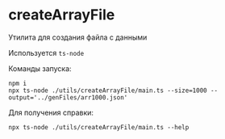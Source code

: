 # createArrayFile

Утилита для создания файла с данными

Используется `ts-node`

Команды запуска:

```
npm i
npx ts-node ./utils/createArrayFile/main.ts --size=1000 --output='../genFiles/arr1000.json'
```

Для получения справки:

```
npx ts-node ./utils/createArrayFile/main.ts --help
```

